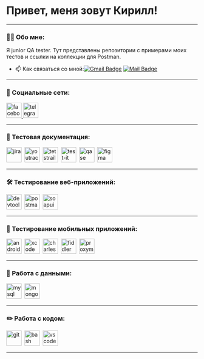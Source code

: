 # Привет, меня зовут Кирилл!

---

### 👨‍💻 Обо мне:

Я junior QA tester.
Тут представлены репозитории с примерами моих тестов и ссылки на коллекции для Postman. 

- 📫 Как связаться со мной:[![Gmail Badge](https://img.shields.io/badge/-Gmail-red?style=flat&logo=Gmail&logoColor=white)](mailto:bigredmanta@gmail.com)
[![Mail Badge](https://img.shields.io/badge/-Gmail-red?style=flat&logo=Gmail&logoColor=white)](mailto:rahya@mail.ru)


---
### 🤝 Социальные сети:

  <div id="badges">
    <a href="https://www.facebook.com/K.Andreev.2130" target="_blank">
      <img src="https://cdn-icons-png.flaticon.com/512/2504/2504799.png" width="40" height="40" alt="facebook" />
    </a>
    <a href="https://t.me/KirillAnB" target="_blank">
      <img src="https://cdn-icons-png.flaticon.com/512/2111/2111646.png" width="40" height="40" alt="telegram" />
    </a>
  </div>

---

### 📁 Тестовая документация:

<div>
  <img src="https://cdn.jsdelivr.net/gh/devicons/devicon/icons/jira/jira-original.svg" title="jira" alt="jira" width="40" height="40"/>&nbsp
  <img src="https://upload.wikimedia.org/wikipedia/commons/thumb/8/8d/YouTrack_Icon.svg/1024px-YouTrack_Icon.svg.png?20200803082248" title="youtrack" alt="youtrack" width="40" height="40"/>&nbsp
  <img src="https://codahosted.io/packs/21236/unversioned/assets/LOGO/ba1091c59bab89cd2fd0f289622731fe16113d7b00905abe64759c313a4b73b76c1b0426076ed76cb74752234c734131df46992d5b8b48fc13e264240e4f7119f736cfeb64df36ded54b5cbf6198b9cadedf18dd0cac5c7dbcd16e6336c29363cd1292ba" title="testrail" alt="tetstrail" width="40" height="40"/>&nbsp
  <img src="https://docs.testit.software/images/testit_logo_icon.png" title="test-it" alt="test-it" width="40" height="40"/>&nbsp
  <img src="https://luna1.co/eb0187.png" title="qase" alt="qase" width="40" height="40"/>&nbsp
  <img src="https://cdn.jsdelivr.net/gh/devicons/devicon/icons/figma/figma-original.svg" title="figma" alt="figma" width="40" height="40"/>&nbsp
</div>

---

### 🛠 Тестирование веб-приложений:

<div>
  <img src="https://d33wubrfki0l68.cloudfront.net/38b5c953a4667366685d55db55d057c86db1fc54/a0fdc/static/acae6b24d940347661ca901ea07f47c1/chrome-dev-logo-icon.png" title="devtools" alt="devtools" width="40" height="40"/>&nbsp
  <img src="https://seeklogo.com/images/P/postman-logo-0087CA0D15-seeklogo.com.png" title="postman" alt="postman" width="40" height="40"/>&nbsp
  <img src="https://static0.smartbear.co/smartbearbrand/media/images/home/soapui-icon.svg" title="soapui" alt="soapui" width="40" height="40"/>&nbsp
</div>

---

### 📱 Тестирование мобильных приложений:

<div>
  <img src="https://cdn.jsdelivr.net/gh/devicons/devicon/icons/androidstudio/androidstudio-original.svg" title="android-studio" alt="android-studio" width="40" height="40"/>&nbsp
  <img src="https://cdn.jsdelivr.net/gh/devicons/devicon/icons/xcode/xcode-original.svg" title="xcode" alt="xcode" width="40" height="40"/>&nbsp
  <img src="https://cdn.icon-icons.com/icons2/3053/PNG/512/charles_proxy_macos_bigsur_icon_190302.png" title="charles-proxy" alt="charles-proxy" width="40" height="40"/>&nbsp
  <img src="https://www.megaleechers.com/storage/Fiddler-Everywhere-Icon.png" title="fiddler" alt="fiddler" width="40" height="40"/>&nbsp
  <img src="https://pbs.twimg.com/profile_images/1589614420766126080/slAIVDtr_400x400.jpg" title="proxyman" alt="proxyman" width="40" height="40"/>&nbsp
</div>


---

### 💾 Работа с данными:

<div>
  <img src="https://cdn.jsdelivr.net/gh/devicons/devicon/icons/mysql/mysql-original.svg" title="mysql" alt="mysql" width="40" height="40"/>&nbsp
  <img src="https://cdn.jsdelivr.net/gh/devicons/devicon/icons/mongodb/mongodb-original.svg" title="mongodb" alt="mongodb" width="40" height="40"/>&nbsp
</div>

---

### ✏️ Работа с кодом:

<div>
  <img src="https://cdn.jsdelivr.net/gh/devicons/devicon/icons/git/git-original.svg" title="git" alt="git" width="40" height="40"/>&nbsp
  <img src="https://upload.wikimedia.org/wikipedia/commons/thumb/4/4b/Bash_Logo_Colored.svg/1024px-Bash_Logo_Colored.svg.png?20180723054350" title="bash" alt="bash" width="40" height="40"/>&nbsp
  <img src="https://cdn.jsdelivr.net/gh/devicons/devicon/icons/vscode/vscode-original.svg" title="vscode" alt="vscode" width="40" height="40"/>&nbsp
  
</div>

---